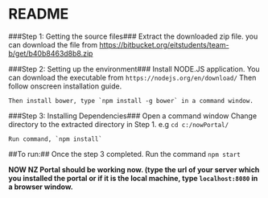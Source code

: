 # README #

###Step 1: Getting the source files###
    Extract the downloaded zip file.
    you can download the file from <https://bitbucket.org/eitstudents/team-b/get/b40b8463d8b8.zip>

###Step 2: Setting up the environment###
    Install NODE.JS application.
    You can download the executable from `https://nodejs.org/en/download/`
    Then follow onscreen installation guide.

    Then install bower, type `npm install -g bower` in a command window.


###Step 3: Installing Dependencies###
    Open a command window
    Change directory to the extracted directory in Step 1. e.g `cd c:/nowPortal/`

    Run command, `npm install`

##To run:##
    Once the step 3 completed. Run the command `npm start`




**NOW NZ Portal should be working now. (type the url of your server which you installed the portal or if it is the local machine, type `localhost:8080` in a browser window.**